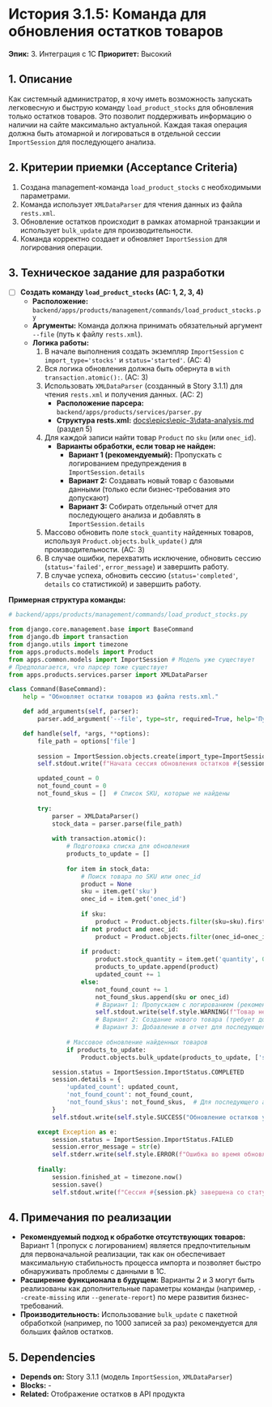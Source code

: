 # История 3.1.5: Команда для обновления остатков товаров

**Эпик:** 3. Интеграция с 1С
**Приоритет:** Высокий

## 1. Описание

Как системный администратор, я хочу иметь возможность запускать легковесную и быструю команду `load_product_stocks` для обновления только остатков товаров. Это позволит поддерживать информацию о наличии на сайте максимально актуальной. Каждая такая операция должна быть атомарной и логироваться в отдельной сессии `ImportSession` для последующего анализа.

## 2. Критерии приемки (Acceptance Criteria)

1. Создана management-команда `load_product_stocks` с необходимыми параметрами.
2. Команда использует `XMLDataParser` для чтения данных из файла `rests.xml`.
3. Обновление остатков происходит в рамках атомарной транзакции и использует `bulk_update` для производительности.
4. Команда корректно создает и обновляет `ImportSession` для логирования операции.

## 3. Техническое задание для разработки

- [ ] **Создать команду `load_product_stocks` (AC: 1, 2, 3, 4)**
  - **Расположение:** `backend/apps/products/management/commands/load_product_stocks.py`
  - **Аргументы:** Команда должна принимать обязательный аргумент `--file` (путь к файлу `rests.xml`).
  - **Логика работы:**
    1. В начале выполнения создать экземпляр `ImportSession` с `import_type='stocks'` и `status='started'`. (AC: 4)
    2. Вся логика обновления должна быть обернута в `with transaction.atomic():`. (AC: 3)
    3. Использовать `XMLDataParser` (созданный в Story 3.1.1) для чтения `rests.xml` и получения данных. (AC: 2)
       - **Расположение парсера:** `backend/apps/products/services/parser.py`
       - **Структура rests.xml:** [docs\epics\epic-3\data-analysis.md](docs\epics\epic-3\data-analysis.md) (раздел 5)
    4. Для каждой записи найти товар `Product` по `sku` (или `onec_id`).
       - **Варианты обработки, если товар не найден:**
         - **Вариант 1 (рекомендуемый):** Пропускать с логированием предупреждения в `ImportSession.details`
         - **Вариант 2:** Создавать новый товар с базовыми данными (только если бизнес-требования это допускают)
         - **Вариант 3:** Собирать отдельный отчет для последующего анализа и добавлять в `ImportSession.details`
    5. Массово обновить поле `stock_quantity` найденных товаров, используя `Product.objects.bulk_update()` для производительности. (AC: 3)
    6. В случае ошибки, перехватить исключение, обновить сессию (`status='failed'`, `error_message`) и завершить работу.
    7. В случае успеха, обновить сессию (`status='completed'`, `details` со статистикой) и завершить работу.

**Примерная структура команды:**

```python
# backend/apps/products/management/commands/load_product_stocks.py

from django.core.management.base import BaseCommand
from django.db import transaction
from django.utils import timezone
from apps.products.models import Product
from apps.common.models import ImportSession # Модель уже существует
# Предполагается, что парсер тоже существует
from apps.products.services.parser import XMLDataParser

class Command(BaseCommand):
    help = "Обновляет остатки товаров из файла rests.xml."

    def add_arguments(self, parser):
        parser.add_argument('--file', type=str, required=True, help='Путь к файлу rests.xml.')

    def handle(self, *args, **options):
        file_path = options['file']
        
        session = ImportSession.objects.create(import_type=ImportSession.ImportType.STOCKS)
        self.stdout.write(f"Начата сессия обновления остатков #{session.pk}...")

        updated_count = 0
        not_found_count = 0
        not_found_skus = []  # Список SKU, которые не найдены
        
        try:
            parser = XMLDataParser()
            stock_data = parser.parse(file_path)
            
            with transaction.atomic():
                # Подготовка списка для обновления
                products_to_update = []
                
                for item in stock_data:
                    # Поиск товара по SKU или onec_id
                    product = None
                    sku = item.get('sku')
                    onec_id = item.get('onec_id')
                    
                    if sku:
                        product = Product.objects.filter(sku=sku).first()
                    if not product and onec_id:
                        product = Product.objects.filter(onec_id=onec_id).first()
                    
                    if product:
                        product.stock_quantity = item.get('quantity', 0)
                        products_to_update.append(product)
                        updated_count += 1
                    else:
                        not_found_count += 1
                        not_found_skus.append(sku or onec_id)
                        # Вариант 1: Пропускаем с логированием (рекомендуемый)
                        self.stdout.write(self.style.WARNING(f"Товар не найден: {sku or onec_id}"))
                        # Вариант 2: Создание нового товара (требует дополнительной логики)
                        # Вариант 3: Добавление в отчет для последующего анализа
                
                # Массовое обновление найденных товаров
                if products_to_update:
                    Product.objects.bulk_update(products_to_update, ['stock_quantity'])

            session.status = ImportSession.ImportStatus.COMPLETED
            session.details = {
                'updated_count': updated_count,
                'not_found_count': not_found_count,
                'not_found_skus': not_found_skus,  # Для последующего анализа
            }
            self.stdout.write(self.style.SUCCESS("Обновление остатков успешно завершено."))

        except Exception as e:
            session.status = ImportSession.ImportStatus.FAILED
            session.error_message = str(e)
            self.stderr.write(self.style.ERROR(f"Ошибка во время обновления: {e}"))
        
        finally:
            session.finished_at = timezone.now()
            session.save()
            self.stdout.write(f"Сессия #{session.pk} завершена со статусом '{session.status}'.")
```

## 4. Примечания по реализации

- **Рекомендуемый подход к обработке отсутствующих товаров:** Вариант 1 (пропуск с логированием) является предпочтительным для первоначальной реализации, так как он обеспечивает максимальную стабильность процесса импорта и позволяет быстро обнаруживать проблемы с данными в 1С.
- **Расширение функционала в будущем:** Варианты 2 и 3 могут быть реализованы как дополнительные параметры команды (например, `--create-missing` или `--generate-report`) по мере развития бизнес-требований.
- **Производительность:** Использование `bulk_update` с пакетной обработкой (например, по 1000 записей за раз) рекомендуется для больших файлов остатков.

## 5. Dependencies

- **Depends on:** Story 3.1.1 (модель `ImportSession`, `XMLDataParser`)
- **Blocks:** -
- **Related:** Отображение остатков в API продукта
